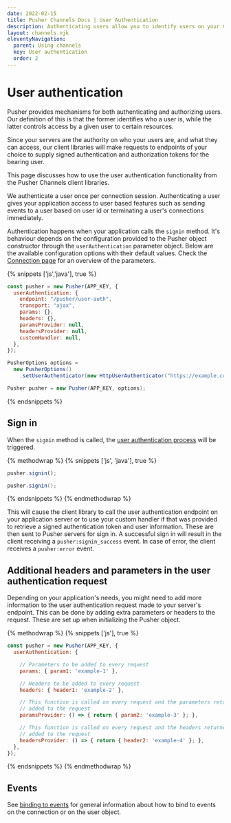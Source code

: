 ```yaml
---
date: 2022-02-15
title: Pusher Channels Docs | User Authentication
description: Authenticating users allow you to identify users on your Channels app and send them events based on user id
layout: channels.njk
eleventyNavigation:
  parent: Using channels
  key: User authentication
  order: 2
---
```


# User authentication

Pusher provides mechanisms for both authenticating and authorizing users. Our definition of this is that the former identifies who a user is, while the latter controls access by a given user to certain resources.

Since your servers are the authority on who your users are, and what they can access, our client libraries will make requests to endpoints of your choice to supply signed authentication and authorization tokens for the bearing user.

This page discusses how to use the user authentication functionality from the Pusher Channels client libraries.

We authenticate a user once per connection session. Authenticating a user gives your application access to user based features such as sending events to a user based on user id or terminating a user's connections immediately.

Authentication happens when your application calls the `signin` method. It's behaviour depends on the configuration provided to the Pusher object constructor through the `userAuthentication` parameter object. Below are the available configuration options with their default values. Check the [Connection page](/docs/channels/using_channels/connection) for an overview of the parameters.


{% snippets ['js','java'], true %}

```js
const pusher = new Pusher(APP_KEY, {
  userAuthentication: {
    endpoint: "/pusher/user-auth",
    transport: "ajax",
    params: {},
    headers: {},
    paramsProvider: null,
    headersProvider: null,
    customHandler: null,
  },
});
```

```java
PusherOptions options =
  new PusherOptions()
    .setUserAuthenticator(new HttpUserAuthenticator("https://example.com/pusher/user-auth"));

Pusher pusher = new Pusher(APP_KEY, options);
```

{% endsnippets %}

## Sign in

When the `signin` method is called, the [user authentication process](/docs/channels/server_api/authenticating-users) will be triggered.

{% methodwrap %}
{% snippets ['js', 'java'], true %}

```js
pusher.signin();
```

```java
pusher.signin();
```

{% endsnippets %}
{% endmethodwrap %}

This will cause the client library to call the user authentication endpoint on your application server or to use your custom handler if that was provided to retrieve a signed authentication token and user information. These are then sent to Pusher servers for sign in. A successful sign in will result in the client receiving a `pusher:signin_success` event. In case of error, the client receives a `pusher:error` event.

## Additional headers and parameters in the user authentication request

Depending on your application's needs, you might need to add more information to the user authentication request made to your server's endpoint. This can be done by adding extra parameters or headers to the request. These are set up when initializing the Pusher object.

{% methodwrap %}
{% snippets ['js'], true %}

```js
const pusher = new Pusher(APP_KEY, {
  userAuthentication: {

    // Parameters to be added to every request
    params: { param1: 'example-1' },

    // Headers to be added to every request
    headers: { header1: 'example-2' },

    // This function is called on every request and the parameters returned are
    // added to the request
    paramsProvider: () => { return { param2: 'example-3' }; },

    // This function is called on every request and the headers returned are
    // added to the request
    headersProvider: () => { return { header2: 'example-4' }; },
  },
});
```

{% endsnippets %}
{% endmethodwrap %}


## Events

See [binding to events](/docs/channels/using_channels/events#binding-to-events) for general information about how to bind to events on the connection or on the user object.
